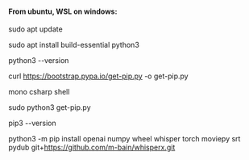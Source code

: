 #### From ubuntu, WSL on windows:

sudo apt update

sudo apt install build-essential python3

python3 --version

curl https://bootstrap.pypa.io/get-pip.py -o get-pip.py

mono csharp shell

sudo python3 get-pip.py

pip3 --version

python3 -m pip install openai numpy wheel whisper torch moviepy srt pydub  git+https://github.com/m-bain/whisperx.git

